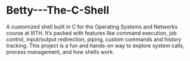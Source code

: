 # Betty---The-C-Shell
A customized shell built in C for the Operating Systems and Networks course at IIITH. It’s packed with features like command execution, job control, input/output redirection, piping, custom commands and history tracking. This project is a fun and hands-on way to explore system calls, process management, and how shells work.
